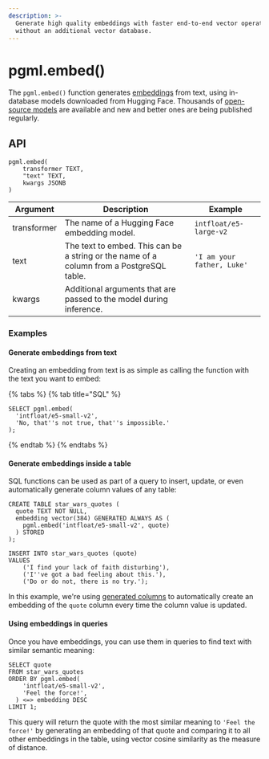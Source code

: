 ```yaml
---
description: >-
  Generate high quality embeddings with faster end-to-end vector operations
  without an additional vector database.
---
```


# pgml.embed()

The `pgml.embed()` function generates [embeddings](/docs/use-cases/embeddings/) from text, using in-database models downloaded from Hugging Face. Thousands of [open-source models](https://huggingface.co/models?library=sentence-transformers) are available and new and better ones are being published regularly.

## API

```postgresql
pgml.embed(
    transformer TEXT,
    "text" TEXT,
    kwargs JSONB
)
```

| Argument | Description | Example |
|----------|-------------|---------|
| transformer | The name of a Hugging Face embedding model. | `intfloat/e5-large-v2` |
| text | The text to embed. This can be a string or the name of a column from a PostgreSQL table. | `'I am your father, Luke'` |
| kwargs | Additional arguments that are passed to the model during inference. | |

### Examples

#### Generate embeddings from text

Creating an embedding from text is as simple as calling the function with the text you want to embed:

{% tabs %}
{% tab title="SQL" %}

```postgresql
SELECT pgml.embed(
  'intfloat/e5-small-v2',
  'No, that''s not true, that''s impossible.'
);
```

{% endtab %}
{% endtabs %}

#### Generate embeddings inside a table

SQL functions can be used as part of a query to insert, update, or even automatically generate column values of any table:

```postgresql
CREATE TABLE star_wars_quotes (
  quote TEXT NOT NULL,
  embedding vector(384) GENERATED ALWAYS AS (
    pgml.embed('intfloat/e5-small-v2', quote)
  ) STORED
);

INSERT INTO star_wars_quotes (quote)
VALUES
    ('I find your lack of faith disturbing'),
    ('I''ve got a bad feeling about this.'),
    ('Do or do not, there is no try.');
```

In this example, we're using [generated columns](https://www.postgresql.org/docs/current/ddl-generated-columns.html) to automatically create an embedding of the `quote` column every time the column value is updated.

#### Using embeddings in queries

Once you have embeddings, you can use them in queries to find text with similar semantic meaning:

```postgresql
SELECT quote
FROM star_wars_quotes
ORDER BY pgml.embed(
    'intfloat/e5-small-v2',
    'Feel the force!',
  ) <=> embedding DESC
LIMIT 1;
```

This query will return the quote with the most similar meaning to `'Feel the force!'` by generating an embedding of that quote and comparing it to all other embeddings in the table, using vector cosine similarity as the measure of distance.
